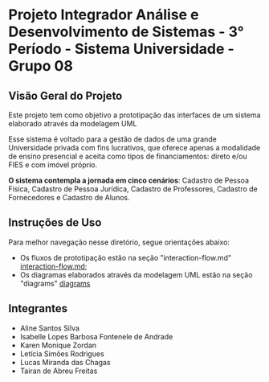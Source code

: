 # Projeto Integrador Análise e Desenvolvimento de Sistemas - 3° Período - Sistema Universidade - Grupo 08

## Visão Geral do Projeto
Este projeto tem como objetivo a prototipação das interfaces de um sistema elaborado através da modelagem UML

Esse sistema  é voltado para a gestão de dados de uma grande Universidade privada com fins lucrativos, que oferece apenas a modalidade de ensino presencial e aceita como tipos de financiamentos: direto e/ou FIES e com imóvel próprio.

**O sistema contempla a jornada em cinco cenários**: Cadastro de Pessoa Física, Cadastro de Pessoa Jurídica, Cadastro de Professores, Cadastro de Fornecedores e Cadastro de Alunos.


## Instruções de Uso
Para melhor navegação nesse diretório, segue orientações abaixo:
- Os fluxos de prototipação estão na seção "interaction-flow.md" [interaction-flow.md](https://github.com/isahfontenele/grupo8_senac_ads/blob/main/interaction-flow.md);
- Os diagramas elaborados através da modelagem UML estão na seção "diagrams" [diagrams](https://github.com/isahfontenele/grupo8_senac_ads/tree/main/diagrams)

## Integrantes 
* Aline Santos Silva
* Isabelle Lopes Barbosa Fontenele de Andrade
* Karen Monique Zordan
* Letícia Simões Rodrigues
* Lucas Miranda das Chagas
* Tairan de Abreu Freitas
